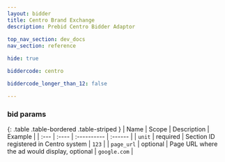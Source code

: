 ```yaml
---
layout: bidder
title: Centro Brand Exchange
description: Prebid Centro Bidder Adaptor 
 
top_nav_section: dev_docs
nav_section: reference

hide: true

biddercode: centro

biddercode_longer_than_12: false

---
```



### bid params

{: .table .table-bordered .table-striped }
| Name | Scope | Description | Example |
| :--- | :---- | :---------- | :------ |
| `unit` | required | Section ID registered in Centro system | `123` |
| `page_url` | optional | Page URL where the ad would display, optional | `google.com` |
